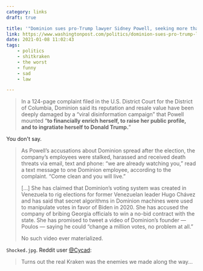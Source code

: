 ```yaml
---
category: links
draft: true

title: '"Dominion sues pro-Trump lawyer Sidney Powell, seeking more than $1.3 billion"'
link: https://www.washingtonpost.com/politics/dominion-sues-pro-trump-lawyer-sidney-powell-seeking-more-than-13-billion/2021/01/08/ebe5dbe0-5106-11eb-b96e-0e54447b23a1_story.html
date: 2021-01-08 11:02:43
tags:
    - politics
    - shitkraken
    - the worst
    - funny
    - sad
    - law

---
```


> In a 124-page complaint filed in the U.S. District Court for the District of Columbia, Dominion said its reputation and resale value have been deeply damaged by a “viral disinformation campaign” that Powell mounted “**to financially enrich herself, to raise her public profile, and to ingratiate herself to Donald Trump.**”

You don't say.

> As Powell’s accusations about Dominion spread after the election, the company’s employees were stalked, harassed and received death threats via email, text and phone: “we are already watching you,” read a text message to one Dominion employee, according to the complaint. “Come clean and you will live.”
>
> [...] She has claimed that Dominion’s voting system was created in Venezuela to rig elections for former Venezuelan leader Hugo Chávez and has said that secret algorithms in Dominion machines were used to manipulate votes in favor of Biden in 2020. She has accused the company of bribing Georgia officials to win a no-bid contract with the state. She has promised to tweet a video of Dominion’s founder — Poulos — saying he could “change a million votes, no problem at all.”
>
> No such video ever materialized.

`Shocked.jpg`. Reddit user [@Cycad](https://www.reddit.com/r/politics/comments/kt37mk/dominion_sues_protrump_lawyer_sidney_powell/gijkcfi?utm_source=share&utm_medium=web2x&context=3):

> Turns out the real Kraken was the enemies we made along the way...

